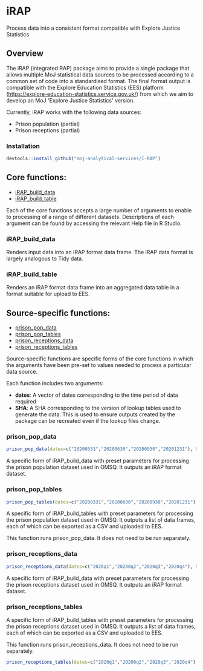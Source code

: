 # iRAP

Process data into a consistent format compatible with Explore Justice Statistics

## Overview

The iRAP (integrated RAP) package aims to provide a single package that allows multiple MoJ statistical data sources to be processed according to a common set of code into a standardised format. The final format output is compatible with the Explore Education Statistics (EES) platform (https://explore-education-statistics.service.gov.uk/) from which we aim to develop an MoJ 'Explore Justice Statistics' version.

Currently, iRAP works with the following data sources:
  - Prison population (partial)
  - Prison receptions (partial)

### Installation

```r
devtools::install_github("moj-analytical-services/I-RAP")
```

## Core functions:

  -  [iRAP_build_data](#iRAP_build_data)
  -  [iRAP_build_table](#iRAP_build_table)
  
Each of the core functions accepts a large number of arguments to enable to processing of a range of different datasets. Descriptions of each argument can be found by accessing the relevant Help file in R Studio.
  
### iRAP_build_data

Renders input data into an iRAP format data frame. The iRAP data format is largely analogous to Tidy data.

### iRAP_build_table

Renders an iRAP format data frame into an aggregated data table in a format suitable for upload to EES.

## Source-specific functions:

  -  [prison_pop_data](#prison_pop_data)
  -  [prison_pop_tables](#prison_pop_tables)
  -  [prison_receptions_data](#prison_receptions_data)
  -  [prison_receptions_tables](#prison_receptions_tables)
  
Source-specific functions are specific forms of the core functions in which the arguments have been pre-set to values needed to process a particular data source.

Each function includes two arguments:
  - **dates**: A vector of dates corresponding to the time period of data required
  - **SHA**: A SHA corresponding to the version of lookup tables used to generate the data. This is used to ensure outputs created by the package can be recreated even if the lookup files change.
  
### prison_pop_data

```r
prison_pop_data(dates=c("20200331","20200630","20200930","20201231"), SHA="main")
```

A specific form of iRAP_build_data with preset parameters for processing the prison population dataset used in OMSQ. It outputs an iRAP format dataset.

### prison_pop_tables

```r
prison_pop_tables(dates=c("20200331","20200630","20200930","20201231"), SHA="main")
```

A specific form of iRAP_build_tables with preset parameters for processing the prison population dataset used in OMSQ. It outputs a list of data frames, each of which can be exported as a CSV and uploaded to EES.

This function runs prison_pop_data. It does not need to be run separately. 

### prison_receptions_data

```r
prison_receptions_data(dates=c("2020q1","20200q2","2020q3","2020q4"), SHA="main")
```

A specific form of iRAP_build_data with preset parameters for processing the prison receptions dataset used in OMSQ. It outputs an iRAP format dataset.

### prison_receptions_tables

A specific form of iRAP_build_tables with preset parameters for processing the prison receptions dataset used in OMSQ. It outputs a list of data frames, each of which can be exported as a CSV and uploaded to EES.

This function runs prison_receptions_data. It does not need to be run separately. 

```r
prison_receptions_tables(dates=c("2020q1","20200q2","2020q3","2020q4"), SHA="main")
```




